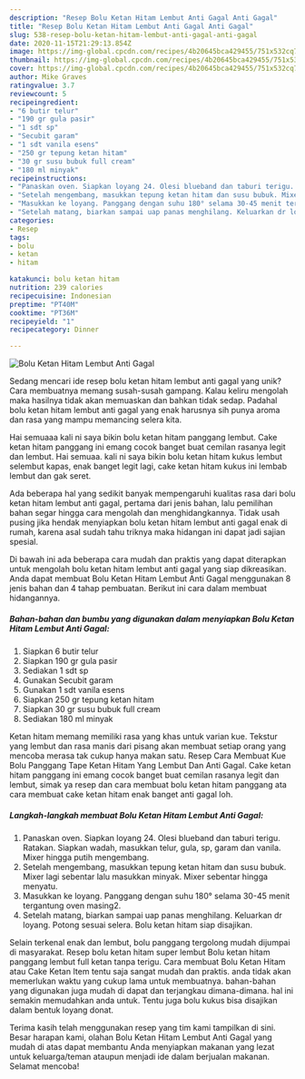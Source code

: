 ```yaml
---
description: "Resep Bolu Ketan Hitam Lembut Anti Gagal Anti Gagal"
title: "Resep Bolu Ketan Hitam Lembut Anti Gagal Anti Gagal"
slug: 538-resep-bolu-ketan-hitam-lembut-anti-gagal-anti-gagal
date: 2020-11-15T21:29:13.854Z
image: https://img-global.cpcdn.com/recipes/4b20645bca429455/751x532cq70/bolu-ketan-hitam-lembut-anti-gagal-foto-resep-utama.jpg
thumbnail: https://img-global.cpcdn.com/recipes/4b20645bca429455/751x532cq70/bolu-ketan-hitam-lembut-anti-gagal-foto-resep-utama.jpg
cover: https://img-global.cpcdn.com/recipes/4b20645bca429455/751x532cq70/bolu-ketan-hitam-lembut-anti-gagal-foto-resep-utama.jpg
author: Mike Graves
ratingvalue: 3.7
reviewcount: 5
recipeingredient:
- "6 butir telur"
- "190 gr gula pasir"
- "1 sdt sp"
- "Secubit garam"
- "1 sdt vanila esens"
- "250 gr tepung ketan hitam"
- "30 gr susu bubuk full cream"
- "180 ml minyak"
recipeinstructions:
- "Panaskan oven. Siapkan loyang 24. Olesi blueband dan taburi terigu. Ratakan. Siapkan wadah, masukkan telur, gula, sp, garam dan vanila. Mixer hingga putih mengembang."
- "Setelah mengembang, masukkan tepung ketan hitam dan susu bubuk. Mixer lagi sebentar lalu masukkan minyak. Mixer sebentar hingga menyatu."
- "Masukkan ke loyang. Panggang dengan suhu 180° selama 30-45 menit tergantung oven masing2."
- "Setelah matang, biarkan sampai uap panas menghilang. Keluarkan dr loyang. Potong sesuai selera. Bolu ketan hitam siap disajikan."
categories:
- Resep
tags:
- bolu
- ketan
- hitam

katakunci: bolu ketan hitam 
nutrition: 239 calories
recipecuisine: Indonesian
preptime: "PT40M"
cooktime: "PT36M"
recipeyield: "1"
recipecategory: Dinner

---
```



![Bolu Ketan Hitam Lembut Anti Gagal](https://img-global.cpcdn.com/recipes/4b20645bca429455/751x532cq70/bolu-ketan-hitam-lembut-anti-gagal-foto-resep-utama.jpg)

Sedang mencari ide resep bolu ketan hitam lembut anti gagal yang unik? Cara membuatnya memang susah-susah gampang. Kalau keliru mengolah maka hasilnya tidak akan memuaskan dan bahkan tidak sedap. Padahal bolu ketan hitam lembut anti gagal yang enak harusnya sih punya aroma dan rasa yang mampu memancing selera kita.

Hai semuaaa kali ni saya bikin bolu ketan hitam panggang lembut. Cake ketan hitam panggang ini emang cocok banget buat cemilan rasanya legit dan lembut. Hai semuaa. kali ni saya bikin bolu ketan hitam kukus lembut selembut kapas, enak banget legit lagi, cake ketan hitam kukus ini lembab lembut dan gak seret.

Ada beberapa hal yang sedikit banyak mempengaruhi kualitas rasa dari bolu ketan hitam lembut anti gagal, pertama dari jenis bahan, lalu pemilihan bahan segar hingga cara mengolah dan menghidangkannya. Tidak usah pusing jika hendak menyiapkan bolu ketan hitam lembut anti gagal enak di rumah, karena asal sudah tahu triknya maka hidangan ini dapat jadi sajian spesial.


Di bawah ini ada beberapa cara mudah dan praktis yang dapat diterapkan untuk mengolah bolu ketan hitam lembut anti gagal yang siap dikreasikan. Anda dapat membuat Bolu Ketan Hitam Lembut Anti Gagal menggunakan 8 jenis bahan dan 4 tahap pembuatan. Berikut ini cara dalam membuat hidangannya.

<!--inarticleads1-->

##### Bahan-bahan dan bumbu yang digunakan dalam menyiapkan Bolu Ketan Hitam Lembut Anti Gagal:

1. Siapkan 6 butir telur
1. Siapkan 190 gr gula pasir
1. Sediakan 1 sdt sp
1. Gunakan Secubit garam
1. Gunakan 1 sdt vanila esens
1. Siapkan 250 gr tepung ketan hitam
1. Siapkan 30 gr susu bubuk full cream
1. Sediakan 180 ml minyak


Ketan hitam memang memiliki rasa yang khas untuk varian kue. Tekstur yang lembut dan rasa manis dari pisang akan membuat setiap orang yang mencoba merasa tak cukup hanya makan satu. Resep Cara Membuat Kue Bolu Panggang Tape Ketan Hitam Yang Lembut Dan Anti Gagal. Cake ketan hitam panggang ini emang cocok banget buat cemilan rasanya legit dan lembut, simak ya resep dan cara membuat bolu ketan hitam panggang ata cara membuat cake ketan hitam enak banget anti gagal loh. 

<!--inarticleads2-->

##### Langkah-langkah membuat Bolu Ketan Hitam Lembut Anti Gagal:

1. Panaskan oven. Siapkan loyang 24. Olesi blueband dan taburi terigu. Ratakan. Siapkan wadah, masukkan telur, gula, sp, garam dan vanila. Mixer hingga putih mengembang.
1. Setelah mengembang, masukkan tepung ketan hitam dan susu bubuk. Mixer lagi sebentar lalu masukkan minyak. Mixer sebentar hingga menyatu.
1. Masukkan ke loyang. Panggang dengan suhu 180° selama 30-45 menit tergantung oven masing2.
1. Setelah matang, biarkan sampai uap panas menghilang. Keluarkan dr loyang. Potong sesuai selera. Bolu ketan hitam siap disajikan.


Selain terkenal enak dan lembut, bolu panggang tergolong mudah dijumpai di masyarakat. Resep bolu ketan hitam super lembut Bolu ketan hitam panggang lembut full ketan tanpa terigu. Cara membuat Bolu Ketan Hitam atau Cake Ketan Item tentu saja sangat mudah dan praktis. anda tidak akan memerlukan waktu yang cukup lama untuk membuatnya. bahan-bahan yang digunakan juga mudah di dapat dan terjangkau dimana-dimana. hal ini semakin memudahkan anda untuk. Tentu juga bolu kukus bisa disajikan dalam bentuk loyang donat. 

Terima kasih telah menggunakan resep yang tim kami tampilkan di sini. Besar harapan kami, olahan Bolu Ketan Hitam Lembut Anti Gagal yang mudah di atas dapat membantu Anda menyiapkan makanan yang lezat untuk keluarga/teman ataupun menjadi ide dalam berjualan makanan. Selamat mencoba!
